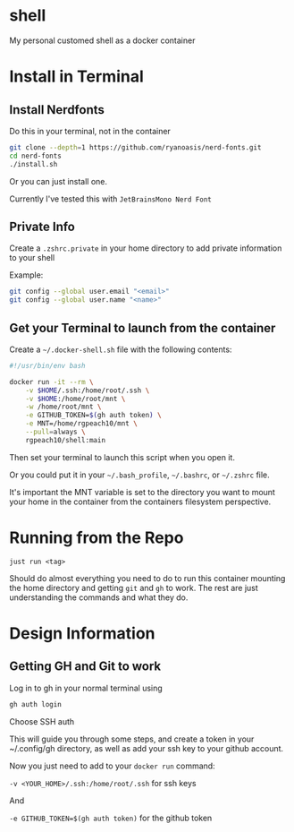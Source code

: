 # shell

My personal customed shell as a docker container

# Install in Terminal

## Install Nerdfonts

Do this in your terminal, not in the container

```bash
git clone --depth=1 https://github.com/ryanoasis/nerd-fonts.git
cd nerd-fonts
./install.sh
```

Or you can just install one.

Currently I've tested this with `JetBrainsMono Nerd Font`

## Private Info

Create a `.zshrc.private` in your home directory to add private information to your shell

Example:

```bash
git config --global user.email "<email>"
git config --global user.name "<name>"
```

## Get your Terminal to launch from the container

Create a `~/.docker-shell.sh` file with the following contents:

```bash
#!/usr/bin/env bash

docker run -it --rm \
    -v $HOME/.ssh:/home/root/.ssh \
    -v $HOME:/home/root/mnt \
    -w /home/root/mnt \
    -e GITHUB_TOKEN=$(gh auth token) \
    -e MNT=/home/rgpeach10/mnt \
    --pull=always \
    rgpeach10/shell:main
```

Then set your terminal to launch this script when you open it.

Or you could put it in your `~/.bash_profile`, `~/.bashrc`, or `~/.zshrc` file.

It's important the MNT variable is set to the directory you want to mount your home in the container from the containers filesystem perspective.

# Running from the Repo

`just run <tag>`

Should do almost everything you need to do to run this container mounting the home directory and getting `git` and `gh` to work. The rest are just understanding the commands and what they do.

# Design Information

## Getting GH and Git to work

Log in to gh in your normal terminal using

```bash
gh auth login
```

Choose SSH auth

This will guide you through some steps,
and create a token in your ~/.config/gh directory,
as well as add your ssh key to your github account.

Now you just need to add to your `docker run` command:

`-v <YOUR_HOME>/.ssh:/home/root/.ssh` for ssh keys

And

`-e GITHUB_TOKEN=$(gh auth token)` for the github token
